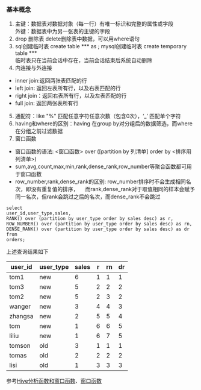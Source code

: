 ### 基本概念
1. 主键：数据表对数据对象（每一行）有唯一标识和完整的属性或字段   
   外键：数据表中为另一张表的主键的字段
2. drop 删除表  delete删除表中数据，可以用where语句
3. sql创建临时表 create table *** as ; mysql创建临时表 create temporary table ***    
   临时表只在当前会话中存在，当前会话结束后系统自动删除
4. 内连接与外连接
- inner join:返回两张表匹配的行
- left join: 返回左表所有行，以及右表匹配的行
- right join：返回右表所有行，以及左表匹配的行
- full join: 返回两张表所有行
5. 通配符：like "%" 匹配任意字符任意次数（包含0次），‘_’ 匹配单个字符
6. having和where的区别：having 在group by对分组后的数据筛选，而where在分组之前过滤数据
7. 窗口函数 
- 窗口函数的语法: <窗口函数> over ([partition by 列清单] order by <排序用列清单>)
- sum,avg,count,max,min,rank,dense_rank,row_number等聚合函数都可用于窗口函数
- row_number,rank,dense_rank的区别: row_number排序时不会生成相同名次，即没有重复值的排序，
　而rank,dense_rank对于取值相同的样本会赋予同一名次，但rank会跳过之后的名次，而dense_rank不会跳过
```
select
user_id,user_type,sales,
RANK() over (partition by user_type order by sales desc) as r,
ROW_NUMBER() over (partition by user_type order by sales desc) as rn,
DENSE_RANK() over (partition by user_type order by sales desc) as dr
from
orders;
```
上述查询结果如下

| user_id | user_type | sales |  r  | rn  | dr  |
| ------- | --------- | ----- | --- | --- | --- |
| tom1    | new       | 6     | 1   | 1   | 1   |
| tom3    | new       | 5     | 2   | 2   | 2   |
| tom2    | new       | 5     | 2   | 3   | 2   |
| wanger  | new       | 3     | 4   | 4   | 3   |
| zhangsa | new       | 2     | 5   | 5   | 4   |
| tom     | new       | 1     | 6   | 6   | 5   |
| liliu   | new       | 1     | 6   | 7   | 5   |
| tomson  | old       | 3     | 1   | 1   | 1   |
| tomas   | old       | 2     | 2   | 2   | 2   |
| lisi    | old       | 1     | 3   | 3   | 3   |

参考[Hive分析函数和窗口函数](https://www.jianshu.com/p/acc8b158daef)、[窗口函数](https://www.jianshu.com/p/679fd81f8d27)
